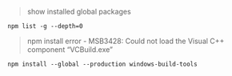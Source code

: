 > show installed global packages

```
npm list -g --depth=0
```

> npm install error - MSB3428: Could not load the Visual C++ component “VCBuild.exe”
```
npm install --global --production windows-build-tools
```
